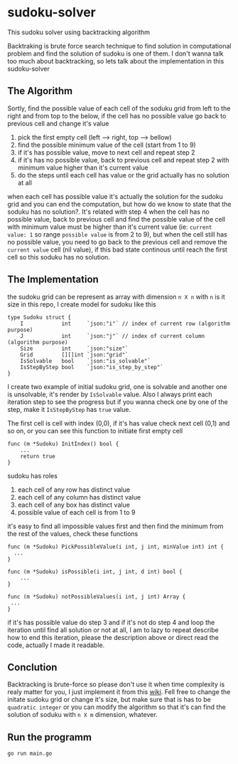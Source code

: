 # sudoku-solver
This sudoku solver using backtracking algorithm

Backtraking is brute force search technique to find solution in computational problem and find the solution of sudoku is one of them. I don't wanna talk too much about backtracking, so lets talk about 
the implementation in this sudoku-solver

## The Algorithm
Sortly, find the possible value of each cell of the soduku grid from left to the right and from top to the below, if the cell has no possible value go back to previous cell and change it's value

1. pick the first empty cell (left --> right, top --> bellow)
2. find the possible minimum value of the cell (start from 1 to 9)
3. if it's has possible value, move to next cell and repeat step 2
4. if it's has no possible value, back to previous cell and repeat step 2 with minimum value higher than it's current value
5. do the steps until each cell has value or the grid actually has no solution at all 

when each cell has possible value it's actually the solution for the sudoku grid and you can end the computation, but how do we know to state that the soduku has no solution?. 
It's related with step 4 when the cell has no possible value, back to previous cell and find the possible value of the cell with minimum value must be higher than it's current value (ie: `current value: 1` so range `possible value` is from 2 to 9), but when the cell still has no possible value, you need to go back to the previous cell and remove the `current value` cell (nil value), if this bad state continous until reach the first cell so this soduku has no solution.

## The Implementation

the sudoku grid can be represent as array with dimension `n X n` with `n` is it size
in this repo, I create model for sudoku like this

```
type Sudoku struct {
	I            int     `json:"i"` // index of current row (algorithm purpose)
	J            int     `json:"j"` // index of current column (algorithm purpose)
	Size         int     `json:"size"`
	Grid         [][]int `json:"grid"`
	IsSolvable   bool    `json:"is_solvable"`
	IsStepByStep bool    `json:"is_step_by_step"`
}
```

I create two example of initial sudoku grid, one is solvable and another one is unsolvable, it's render by `IsSolvable` value. Also I always print each iteration step to see the progress but if you wanna check one by one of the step, make it `IsStepByStep` has `true` value.

The first cell is cell with index (0,0), if it's has value check next cell (0,1) and so on, or you can see this function to initiate first empty cell

```
func (m *Sudoku) InitIndex() bool {
	...
	return true
}
```


sudoku has roles
1. each cell of any row has distinct value
2. each cell of any column has distinct value
3. each cell of any box has distinct value
4. possible value of each cell is from 1 to 9

it's easy to find all impossible values first and then find the minimum from the rest of the values, check these functions

```
func (m *Sudoku) PickPossibleValue(i int, j int, minValue int) int {
  ...
}

func (m *Sudoku) isPossible(i int, j int, d int) bool {
	...
}

func (m *Sudoku) notPossibleValues(i int, j int) Array {
 ...
}

```

if it's has possible value do step 3 and if it's not do step 4 and loop the iteration until find all solution or not at all, I am to lazy to repeat describe how to end this iteration, please the description above or direct read the code, actually I made it readable.

## Conclution

Backtracking is brute-force so please don't use it when time complexity is realy matter for you, I just implement it from this [wiki](https://en.wikipedia.org/wiki/Sudoku_solving_algorithms#Backtracking). Fell free to change the initate sudoku grid or change it's size, but make sure that is has to be `quadratic integer` or you can modify the algorithm so that it's can find the solution of soduku with `n X m` dimension, whatever.

## Run the programm

```
go run main.go
```